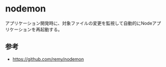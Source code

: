 ﻿# nodemon

アプリケーション開発時に、対象ファイルの変更を監視して自動的にNodeアプリケーションを再起動する。

## 参考

- https://github.com/remy/nodemon

